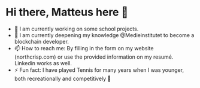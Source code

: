 # Hi there, Matteus here 👋

- 🔭 I am currently working on some school projects.
- 🌱 I am currently deepening my knowledge @Medieinstitutet to become a blockchain developer.
- 📫 How to reach me: By filling in the form on my website (northcrisp.com) or use the provided information on my resumé. Linkedin works as well.
- ⚡ Fun fact: I have played Tennis for many years when I was younger, both recreationally and competitively 🎾

